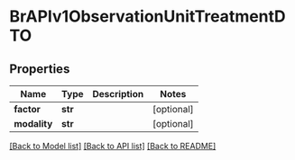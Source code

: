 # BrAPIv1ObservationUnitTreatmentDTO

## Properties
Name | Type | Description | Notes
------------ | ------------- | ------------- | -------------
**factor** | **str** |  | [optional] 
**modality** | **str** |  | [optional] 

[[Back to Model list]](../README.md#documentation-for-models) [[Back to API list]](../README.md#documentation-for-api-endpoints) [[Back to README]](../README.md)


